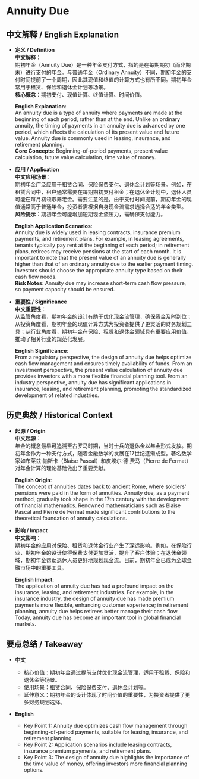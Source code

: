 # Annuity Due

## 中文解释 / English Explanation

* **定义 / Definition**  
  **中文解释**：  
  期初年金（Annuity Due）是一种年金支付方式，指的是在每期期初（而非期末）进行支付的年金。与普通年金（Ordinary Annuity）不同，期初年金的支付时间提前了一个周期，因此其现值和终值的计算方式也有所不同。期初年金常用于租赁、保险和退休金计划等场景。  
  **核心概念**：期初支付、现值计算、终值计算、时间价值。  

  **English Explanation**:  
  An annuity due is a type of annuity where payments are made at the beginning of each period, rather than at the end. Unlike an ordinary annuity, the timing of payments in an annuity due is advanced by one period, which affects the calculation of its present value and future value. Annuity due is commonly used in leasing, insurance, and retirement planning.  
  **Core Concepts**: Beginning-of-period payments, present value calculation, future value calculation, time value of money.

* **应用 / Application**  
  **中文应用场景**：  
  期初年金广泛应用于租赁合同、保险保费支付、退休金计划等场景。例如，在租赁合同中，租户通常需要在每期期初支付租金；在退休金计划中，退休人员可能在每月初领取养老金。需要注意的是，由于支付时间提前，期初年金的现值通常高于普通年金，投资者需根据自身现金流需求选择合适的年金类型。  
  **风险提示**：期初年金可能增加短期现金流压力，需确保支付能力。  

  **English Application Scenarios**:  
  Annuity due is widely used in leasing contracts, insurance premium payments, and retirement plans. For example, in leasing agreements, tenants typically pay rent at the beginning of each period; in retirement plans, retirees may receive pensions at the start of each month. It is important to note that the present value of an annuity due is generally higher than that of an ordinary annuity due to the earlier payment timing. Investors should choose the appropriate annuity type based on their cash flow needs.  
  **Risk Notes**: Annuity due may increase short-term cash flow pressure, so payment capacity should be ensured.

* **重要性 / Significance**  
  **中文重要性**：  
  从监管角度看，期初年金的设计有助于优化现金流管理，确保资金及时到位；从投资角度看，期初年金的现值计算方式为投资者提供了更灵活的财务规划工具；从行业角度看，期初年金在保险、租赁和退休金领域具有重要应用价值，推动了相关行业的规范化发展。  

  **English Significance**:  
  From a regulatory perspective, the design of annuity due helps optimize cash flow management and ensures timely availability of funds. From an investment perspective, the present value calculation of annuity due provides investors with a more flexible financial planning tool. From an industry perspective, annuity due has significant applications in insurance, leasing, and retirement planning, promoting the standardized development of related industries.

## 历史典故 / Historical Context

* **起源 / Origin**  
  **中文起源**：  
  年金的概念最早可追溯至古罗马时期，当时士兵的退休金以年金形式发放。期初年金作为一种支付方式，随着金融数学的发展在17世纪逐渐成型。著名数学家如布莱兹·帕斯卡（Blaise Pascal）和皮埃尔·德·费马（Pierre de Fermat）对年金计算的理论基础做出了重要贡献。  

  **English Origin**:  
  The concept of annuities dates back to ancient Rome, where soldiers' pensions were paid in the form of annuities. Annuity due, as a payment method, gradually took shape in the 17th century with the development of financial mathematics. Renowned mathematicians such as Blaise Pascal and Pierre de Fermat made significant contributions to the theoretical foundation of annuity calculations.

* **影响 / Impact**  
  **中文影响**：  
  期初年金的应用对保险、租赁和退休金行业产生了深远影响。例如，在保险行业，期初年金的设计使得保费支付更加灵活，提升了客户体验；在退休金领域，期初年金帮助退休人员更好地规划现金流。目前，期初年金已成为全球金融市场中的重要工具。  

  **English Impact**:  
  The application of annuity due has had a profound impact on the insurance, leasing, and retirement industries. For example, in the insurance industry, the design of annuity due has made premium payments more flexible, enhancing customer experience; in retirement planning, annuity due helps retirees better manage their cash flow. Today, annuity due has become an important tool in global financial markets.

## 要点总结 / Takeaway

* **中文**  
  - 核心价值：期初年金通过提前支付优化现金流管理，适用于租赁、保险和退休金等场景。  
  - 使用场景：租赁合同、保险保费支付、退休金计划等。  
  - 延伸意义：期初年金的设计体现了时间价值的重要性，为投资者提供了更多财务规划选择。  

* **English**  
  - Key Point 1: Annuity due optimizes cash flow management through beginning-of-period payments, suitable for leasing, insurance, and retirement planning.  
  - Key Point 2: Application scenarios include leasing contracts, insurance premium payments, and retirement plans.  
  - Key Point 3: The design of annuity due highlights the importance of the time value of money, offering investors more financial planning options.
